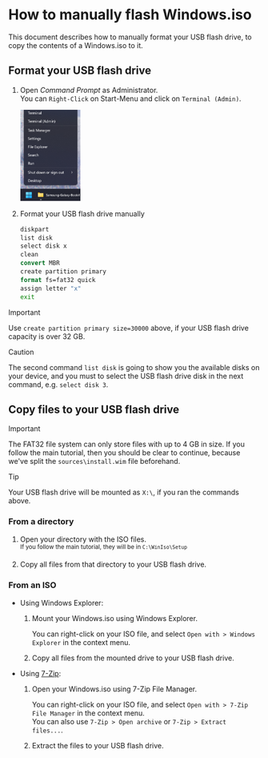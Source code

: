 # How to manually flash Windows.iso

This document describes how to manually format your USB flash drive, to copy the contents of a Windows.iso to it.

## Format your USB flash drive

1. Open *Command Prompt* as Administrator.  
    You can `Right-Click` on Start-Menu and click on `Terminal (Admin)`.

    [<img src="./images/StartMenuTerminalAsAdmin.png" width="25%" />](./images/StartMenuTerminalAsAdmin.png)

2. Format your USB flash drive manually

    ```bat
    diskpart
    list disk
    select disk x
    clean
    convert MBR
    create partition primary
    format fs=fat32 quick
    assign letter "x"
    exit
    ```

> [!IMPORTANT]  
> Use `create partition primary size=30000` above, if your USB flash drive capacity is over 32 GB.

> [!CAUTION]  
> The second command `list disk` is going to show you the available disks on your device, and you must to select the USB flash drive disk in the next command, e.g. `select disk 3`.

## Copy files to your USB flash drive

> [!IMPORTANT]  
> The FAT32 file system can only store files with up to 4 GB in size. If you follow the main tutorial, then you should be clear to continue, because we've split the `sources\install.wim` file beforehand.

> [!TIP]  
> Your USB flash drive will be mounted as `X:\`, if you ran the commands above.

### From a directory

1. Open your directory with the ISO files.  
    <sup>If you follow the main tutorial, they will be in `C:\WinIso\Setup`</sup>

2. Copy all files from that directory to your USB flash drive.

### From an ISO

- Using Windows Explorer:

    1. Mount your Windows.iso using Windows Explorer.

        You can right-click on your ISO file, and select `Open with > Windows Explorer` in the context menu.

    2. Copy all files from the mounted drive to your USB flash drive.

- Using [7-Zip](https://www.7-zip.org):

    1. Open your Windows.iso using 7-Zip File Manager.

        You can right-click on your ISO file, and select `Open with > 7-Zip File Manager` in the context menu.  
        You can also use `7-Zip > Open archive` or `7-Zip > Extract files...`.
    
    2. Extract the files to your USB flash drive.
